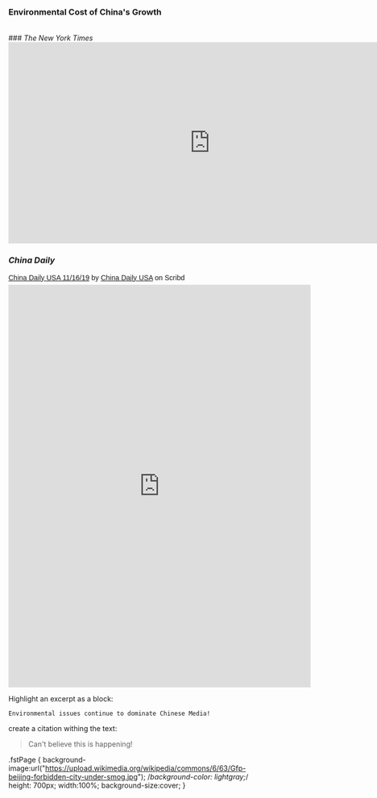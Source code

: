 ###    Environmental Cost of China's Growth
<br>
###  <i>The New York Times</i>

<iframe width="800" height="400" src="https://www.youtube.com/embed/t77bLtIck2g" frameborder="0" gesture="media" allowfullscreen></iframe>

<br>

###   <i>China Daily</i>

<p  style=" margin: 12px auto 6px auto; font-family: Helvetica,Arial,Sans-serif; font-style: normal; font-variant: normal; font-weight: normal; font-size: 14px; line-height: normal; font-size-adjust: none; font-stretch: normal; -x-system-font: none; display: block;">   <a title="View China Daily USA 11&#x2F;16&#x2F;19 on Scribd" href="https://www.scribd.com/document/22619751/China-Daily-USA-11-16-19#from_embed"  style="text-decoration: underline;" >China Daily USA 11&#x2F;16&#x2F;19</a> by <a title="View China Daily USA's profile on Scribd" href="https://www.scribd.com/user/19255144/China-Daily-USA#from_embed"  style="text-decoration: underline;" >China Daily USA</a> on Scribd</p><iframe class="scribd_iframe_embed" title="China Daily USA 11/16/19" src="https://www.scribd.com/embeds/22619751/content?start_page=1&view_mode=scroll&access_key=key-ekgqjeiaszux9sh0pql&show_recommendations=true" data-auto-height="false" data-aspect-ratio="0.75" scrolling="no" id="doc_25978" width="600" height="800" frameborder="0"></iframe>


Highlight an excerpt as a block:
```
Environmental issues continue to dominate Chinese Media!
```
create a citation withing the text:

> Can't believe this is happening! 

.fstPage {
    background-image:url("https://upload.wikimedia.org/wikipedia/commons/6/63/Gfp-beijing-forbidden-city-under-smog.jpg");
    /*background-color: lightgray;*/
    height: 700px;
    width:100%;
    background-size:cover;
}
